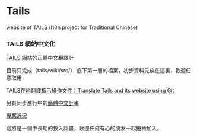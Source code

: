 # Tails
website of TAILS (l10n project for Traditional Chinese)
### TAILS 網站中文化

[TAILS 網站](https://tails.boum.org/)的正體中文翻譯計

目前只完成（tails/wiki/src/） 底下第一層的檔案，初步資料先放在這裏，歡迎任意取用

TAILS[在地翻譯指示操作文件：Translate Tails and its website using Git](https://tails.boum.org/contribute/how/translate/with_Git/)

另有同步進行中的[簡體中文計畫](https://github.com/mdrights/tails-zh_CN)

[專案近況](https://github.com/twngo/Tails/projects/1)

這將是一個中長期的投入計畫，歡迎任何有心的朋友一起捲袖加入。

